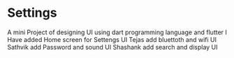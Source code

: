 # Settings
A mini Project of designing UI using dart programming language and flutter
I Have added Home screen for Settengs UI
Tejas add bluettoth and wifi UI
Sathvik add Password and sound UI
Shashank add search and display UI
